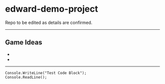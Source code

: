 # edward-demo-project

Repo to be edited as details are confirmed.

---

## Game Ideas

-
-

---

```CSharp
Console.WriteLine("Test Code Block");
Console.ReadLine();
```
